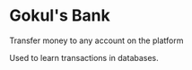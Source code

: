 # Gokul's Bank

Transfer money to any account on the platform

Used to learn transactions in databases.
